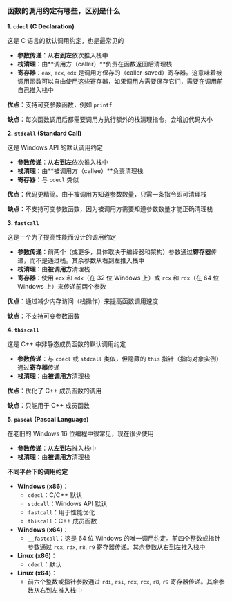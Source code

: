 ### 函数的调用约定有哪些，区别是什么

**1. `cdecl` (C Declaration)**

这是 C 语言的默认调用约定，也是最常见的

- **参数传递**：从**右到左**依次推入栈中
- **栈清理**：由**调用方（caller）**负责在函数返回后清理栈
- **寄存器**：`eax`, `ecx`, `edx` 是调用方保存的（caller-saved）寄存器。这意味着被调用函数可以自由使用这些寄存器，如果调用方需要保存它们，需要在调用前自己推入栈中

**优点**：支持可变参数函数，例如 `printf`

**缺点**：每次函数调用后都需要调用方执行额外的栈清理指令，会增加代码大小

**2. `stdcall` (Standard Call)**

这是 Windows API 的默认调用约定

- **参数传递**：从**右到左**依次推入栈中
- **栈清理**：由**被调用方（callee）**负责清理栈
- **寄存器**：与 `cdecl` 类似

**优点**：代码更精简。由于被调用方知道参数数量，只需一条指令即可清理栈

 **缺点**：不支持可变参数函数，因为被调用方需要知道参数数量才能正确清理栈

**3. `fastcall`**

这是一个为了提高性能而设计的调用约定

- **参数传递**：前两个（或更多，具体取决于编译器和架构）参数通过**寄存器**传递，而不是通过栈。其余参数从右到左推入栈中
- **栈清理**：由**被调用方**清理栈
- **寄存器**：使用 `ecx` 和 `edx`（在 32 位 Windows 上）或 `rcx` 和 `rdx`（在 64 位 Windows 上）来传递前两个参数

**优点**：通过减少内存访问（栈操作）来提高函数调用速度

 **缺点**：不支持可变参数函数

**4. `thiscall`**

这是 C++ 中非静态成员函数的默认调用约定

- **参数传递**：与 `cdecl` 或 `stdcall` 类似，但隐藏的 `this` 指针（指向对象实例）通过**寄存器**传递
- **栈清理**：由**被调用方**清理栈

**优点**：优化了 C++ 成员函数的调用

 **缺点**：只能用于 C++ 成员函数

**5. `pascal` (Pascal Language)**

在老旧的 Windows 16 位编程中很常见，现在很少使用

- **参数传递**：从**左到右**推入栈中
- **栈清理**：由**被调用方**清理栈

**不同平台下的调用约定**

- **Windows (x86)**：
  - `cdecl`：C/C++ 默认
  - `stdcall`：Windows API 默认
  - `fastcall`：用于性能优化
  - `thiscall`：C++ 成员函数
- **Windows (x64)**：
  - `__fastcall`：这是 64 位 Windows 的唯一调用约定。前四个整数或指针参数通过 `rcx`, `rdx`, `r8`, `r9` 寄存器传递。其余参数从右到左推入栈中
- **Linux (x86)**：
  - `cdecl`：默认
- **Linux (x64)**：
  - 前六个整数或指针参数通过 `rdi`, `rsi`, `rdx`, `rcx`, `r8`, `r9` 寄存器传递。其余参数从右到左推入栈中